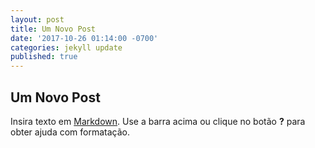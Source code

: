 ```yaml
---
layout: post
title: Um Novo Post
date: '2017-10-26 01:14:00 -0700'
categories: jekyll update
published: true
---
```

## Um Novo Post

Insira texto em [Markdown](http://daringfireball.net/projects/markdown/). Use a barra acima ou clique no botão **?** para obter ajuda com formatação.
